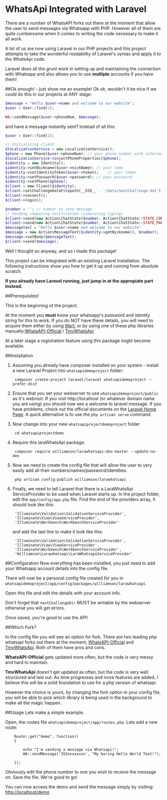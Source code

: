 # WhatsApi Integrated with Laravel

There are a number of WhatsAPI forks out there at the moment that allow the user to send messages via Whatsapp with PHP. However all of them are quite cumbersome when it comes to writing the code necessary to make it all work.

A lot of us are now using Laravel in our PHP projects and this project attempts to take the wonderful readability of Laravel's syntax and apply it to the WhatsApi code. 

Laravel does all the grunt work in setting up and maintaining the connection with Whatsapp and also allows you to use **multiple** accounts if you have them!


##Ok enough! - just show me an example!
Ok ok, wouldn't it be nice if we could do this in our projects at ANY stage:

```php
$message = "Hello $user->name and welcome to our website";
$user = User::find(1);

WA::sendMessage($user->phoneNum, $message);
```

and have a message instantly sent? Instead of all this:

```php
$user = User::find(1);

// Initializing client
$localizationService = new LocalizationService();
$phone = new Phone($user->phoneNum); // your phone number with international prefix
$localizationService->injectPhoneProperties($phone);
$identity = new Identity();
$identity->setNickname($user->nickName); // your name
$identity->setIdentityToken($user->token);    // your token
$identity->setPassword($user->password); // your password
$identity->setPhone($phone);
$client = new Client($identity);
$client->setChallengeDataFilepath(__DIR__ . '/data/nextChallenge.dat');
$client->connect();
$client->login();

$number = ''; // number to send message
// Sending composing notification (simulating typing)
$client->send(new Action\ChatState($number, Action\ChatState::STATE_COMPOSING));
$client->send(new Action\ChatState($number, Action\ChatState::STATE_PAUSED));
$messagetext = "Hello $user->name and welcome to our website"
$message = new Action\MessageText($identity->getNickname(), $number);
$message->setBody($messageText);
$client->send($message);
```

Well I thought so anyway, and so I made this package!

This project can be integrated with an existing Laravel Installation. The following instructions show you how to get it up and running from absolute scratch. 

**If you already have Laravel running, just jump in at the appropiate part instead.**

##Prerequisites!

This is the beginning of the project. 

At the moment you **must** know your whatsapp's password and identity string for this to work. If you do NOT have these details, you will need to acquire them either by using [Wart](https://github.com/shirioko/WART), or by using one of these php libraries manually:[WhatsAPI-Official](https://github.com/mgp25/WhatsAPI-Official) / [TmvWhatsApi](https://github.com/thomasvargiu/TmvWhatsApi)

At a later stage a registration feature using this package might become available.

##Installation

1. Assuming you already have composer installed on your system - install a new Laravel Project into ```whatsapidemoproject``` folder:

        composer create-project laravel/laravel whatsapidemoproject --prefer-dist

2. Ensure that you set your webserver to use ```whatsapidemoproject/public``` as it's webroot. If you visit http://localhost (or whatever domain name you are using) you should now see a welcome to laravel message. If you have problems, check out the official documents on the [Laravel Home Page](http://laravel.com/docs/4.2/quick "Laravel Installation").  A quick alternative is to use the `php artisan serve` command

3. Now change into your new ```whatsapiprojectdemoproject``` folder

        cd whatsapiprojectdemo

4. Require this laraWhatsApi package.

        composer require williamson/larawhatsapi:dev-master --update-no-dev


5. Now we need to create the config file that will allow the user to very easily add all their numbers/names/password/identities.

        php artisan config:publish williamson/larawhatsapi

6. Finally, we need to tell Laravel that there is a LaraWhatsApi ServiceProvider to be used when Laravel starts up. In the project folder, edit the `app/config/app.php` file. Find the end of the providers array, it should look like this:

        'Illuminate\Validation\ValidationServiceProvider',
        'Illuminate\View\ViewServiceProvider',
        'Illuminate\Workbench\WorkbenchServiceProvider'

    and add the last line to make it look like this:

        'Illuminate\Validation\ValidationServiceProvider',
        'Illuminate\View\ViewServiceProvider',
        'Illuminate\Workbench\WorkbenchServiceProvider',
        'Williamson\Larawhatsapi\LaraWhatsapiServiceProvider'


##Configuration
Now everything has been installed, you just need to add your Whatsapp account details into the config file. 

There will now be a personal config file created for you in ```whatsapidemoproject/app/config/packages/williamson/larawhatsapi```.

Open this file and edit the details with your account info. 

Don't forget that ```nextChallengeDir``` MUST be writable by the webserver otherwise you will get errors.

Once saved, you're good to use the API!

##Which Fork?

In the config file you will see an option for fork. There are two leading php whatsapi forks out there at the moment, [WhatsAPI-Official](https://github.com/mgp25/WhatsAPI-Official) and [TmvWhatsApi](https://github.com/thomasvargiu/TmvWhatsApi). Both of them have pros and cons.

**WhatsAPI-Official** gets updated more often, but the code is very messy and hard to maintain.

**TmvWhatsApi** doesn't get updated as often, but the code is very well structured and laid out. As time progresses and more features are added, I believe this will be a solid foundation to use for a php version of whatsapi.

However the choice is yours, by changing the fork option in your config file, you will be able to pick which library is being used in the background to make all the magic happen.


##Usage
Lets make a simple example.

Open, the routes file ```whatsapidemoproject/app/routes.php```. Lets add a new route: 
        
        Route::get("demo", function()
        {
            
            echo "I'm sending a message via Whatsapi!";
            WA::sendMessage('353xxxxxxxx', "My boring Hello World Text!");
            
        });

Obviously edit the phone number to one you wish to receive the message on. Save the file. We're good to go!

You can now access the demo and send the message simply by visiting: [http://localhost/demo](http://localhost/demo)
